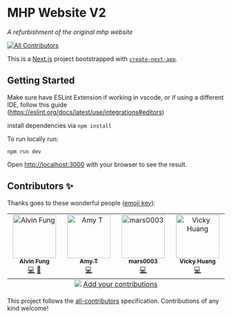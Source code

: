 # MHP Website V2

_A refurbishment of the original mhp website_

[![All Contributors](https://img.shields.io/badge/all_contributors-2-orange.svg?style=flat-square)](#contributors)

This is a [Next.js](https://nextjs.org/) project bootstrapped with [`create-next-app`](https://github.com/vercel/next.js/tree/canary/packages/create-next-app).

## Getting Started

Make sure have ESLint Extension if working in vscode, or if using a different IDE, follow this guide (https://eslint.org/docs/latest/use/integrations#editors)

install dependencies via
`npm install`

To run locally run:

`npm run dev`

Open [http://localhost:3000](http://localhost:3000) with your browser to see the result.



## Contributors ✨

Thanks goes to these wonderful people ([emoji key](https://allcontributors.org/docs/en/emoji-key)):
<!-- ALL-CONTRIBUTORS-LIST:START - Do not remove or modify this section -->
<!-- prettier-ignore-start -->
<!-- markdownlint-disable -->
<table>
  <tbody>
    <tr>
      <td align="center" valign="top" width="14.28%"><a href="https://github.com/fung-alvin"><img src="https://avatars.githubusercontent.com/u/164455066?v=4?s=100" width="100px;" alt="Alvin Fung"/><br /><sub><b>Alvin Fung</b></sub></a><br /><a href="https://github.com/monash-human-power/MHP_Website_V2/commits?author=fung-alvin" title="Code">💻</a> <a href="https://github.com/monash-human-power/MHP_Website_V2/commits?author=fung-alvin" title="Documentation">📖</a></td>
      <td align="center" valign="top" width="14.28%"><a href="https://github.com/AmyTjea"><img src="https://avatars.githubusercontent.com/u/49554284?v=4?s=100" width="100px;" alt="Amy T"/><br /><sub><b>Amy T</b></sub></a><br /><a href="https://github.com/monash-human-power/MHP_Website_V2/commits?author=AmyTjea" title="Code">💻</a></td>
      <td align="center" valign="top" width="14.28%"><a href="https://github.com/mars0003"><img src="https://avatars.githubusercontent.com/u/127728772?v=4?s=100" width="100px;" alt="mars0003"/><br /><sub><b>mars0003</b></sub></a><br /><a href="https://github.com/monash-human-power/MHP_Website_V2/commits?author=mars0003" title="Code">💻</a></td>
      <td align="center" valign="top" width="14.28%"><a href="https://github.com/viggy21"><img src="https://avatars.githubusercontent.com/u/103304397?v=4?s=100" width="100px;" alt="Vicky Huang"/><br /><sub><b>Vicky Huang</b></sub></a><br /><a href="https://github.com/monash-human-power/MHP_Website_V2/commits?author=viggy21" title="Code">💻</a></td>
    </tr>
  </tbody>
  <tfoot>
    <tr>
      <td align="center" size="13px" colspan="7">
        <img src="https://raw.githubusercontent.com/all-contributors/all-contributors-cli/1b8533af435da9854653492b1327a23a4dbd0a10/assets/logo-small.svg">
          <a href="https://all-contributors.js.org/docs/en/bot/usage">Add your contributions</a>
        </img>
      </td>
    </tr>
  </tfoot>
</table>

<!-- markdownlint-restore -->
<!-- prettier-ignore-end -->

<!-- ALL-CONTRIBUTORS-LIST:END -->

<!-- ALL-CONTRIBUTORS-LIST:START - Do not remove or modify this section -->
<!-- prettier-ignore-start -->
<!-- markdownlint-disable -->

<!-- markdownlint-restore -->
<!-- prettier-ignore-end -->

<!-- ALL-CONTRIBUTORS-LIST:END -->

This project follows the [all-contributors](https://github.com/all-contributors/all-contributors) specification. Contributions of any kind welcome!
